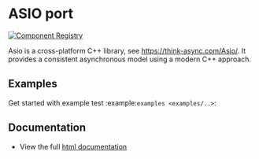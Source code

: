 # ASIO port

[![Component Registry](https://components.espressif.com/components/espressif/asio/badge.svg)](https://components.espressif.com/components/espressif/asio)

Asio is a cross-platform C++ library, see https://think-async.com/Asio/. It provides a consistent asynchronous model using a modern C++ approach.

## Examples

Get started with example test :example:`examples <examples/..>`:

## Documentation

* View the full [html documentation](https://espressif.github.io/esp-protocols/asio/index.html)
